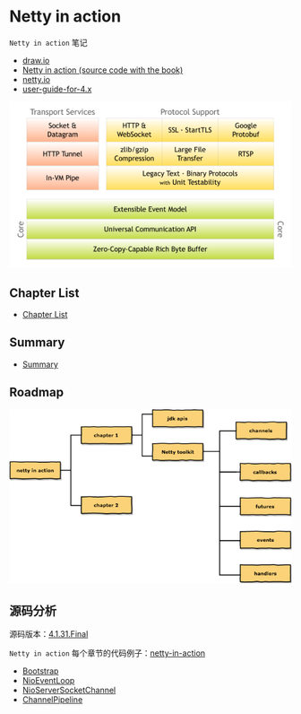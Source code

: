 # Netty in action

`Netty in action` 笔记

- [draw.io](draw.io/netty-in-action.xml)
- [Netty in action (source code with the book)](https://github.com/normanmaurer/netty-in-action)
- [netty.io](http://netty.io/)
- [user-guide-for-4.x](https://netty.io/wiki/user-guide-for-4.x.html)

![components](./images/components.png)

## Chapter List

- [Chapter List](netty-inaction.md)

## Summary

- [Summary](netty-in-action-summary.md)

## Roadmap

![netty in action](images/netty-in-action.png)

## 源码分析

源码版本：[4.1.31.Final](https://github.com/netty/netty/releases/tag/netty-4.1.31.Final)

`Netty in action` 每个章节的代码例子：[netty-in-action](https://github.com/normanmaurer/netty-in-action)

- [Bootstrap](source-code-bootstrap.md)
- [NioEventLoop](source-code-event-loop.md)
- [NioServerSocketChannel](source-code-channel.md)
- [ChannelPipeline](source-code-channel-pipeline.md)